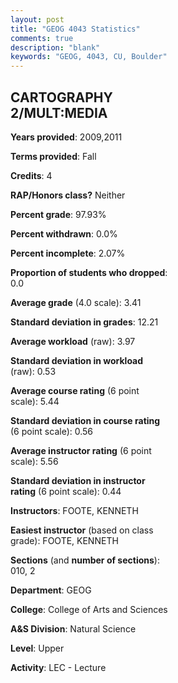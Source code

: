 ```yaml
---
layout: post
title: "GEOG 4043 Statistics"
comments: true
description: "blank"
keywords: "GEOG, 4043, CU, Boulder"
--- 
```

<head>
<script src="https://ajax.googleapis.com/ajax/libs/jquery/2.1.3/jquery.min.js"></script>
<script src="https://dl.dropboxusercontent.com/s/pc42nxpaw1ea4o9/highcharts.js?dl=0"></script>
<!-- <script src="../assets/js/highcharts.js"></script> -->
<style type="text/css">@font-face {
	font-family: "Bebas Neue";
	src: url(https://www.filehosting.org/file/details/544349/BebasNeue%20Regular.otf) format("opentype");
	}
	h1.Bebas { 
		font-family: "Bebas Neue", Verdana, Tahoma;
	}
</style>
</head>
<body>
	<div id="container" style="float: right; width: 45%; height: 88%; margin-left: 2.5%; margin-right: 2.5%;"></div>
	<script language="JavaScript">
		$(document).ready(function() {
		var chart = {type: 'column'};
		var title = {text: 'Grade Distribution'};
		var xAxis = {categories: ['A','B','C','D','F'],crosshair: true};
		var yAxis = {min: 0,title: {text: 'Percentage'}};
		var tooltip = {headerFormat: '<center><b><span style="font-size:20px">{point.key}</span></b></center>',
		               pointFormat: '<td style="padding:0"><b>{point.y:.1f}%</b></td>',
		               footerFormat: '</table>',shared: true,useHTML: true};
		var plotOptions = {column: {pointPadding: 0.0,borderWidth: 0}};  
		var credits = {enabled: false};var series= [{name: 'Percent',data: [64.1,25.64,7.69,0.0,2.56,]}];
		var json = {};
		json.chart = chart;
		json.title = title;
		json.tooltip = tooltip;
		json.xAxis = xAxis;
		json.yAxis = yAxis;  
		json.series = series;
		json.plotOptions = plotOptions;  
		json.credits = credits;
		$('#container').highcharts(json);
	});
	</script>
</body>
			   
## CARTOGRAPHY 2/MULT:MEDIA

**Years provided**: 2009,2011

**Terms provided**: Fall

**Credits**: 4

**RAP/Honors class?** Neither

**Percent grade**: 97.93%

**Percent withdrawn**: 0.0%

**Percent incomplete**: 2.07%

**Proportion of students who dropped**: 0.0

**Average grade** (4.0 scale): 3.41

**Standard deviation in grades**: 12.21

**Average workload** (raw): 3.97

**Standard deviation in workload** (raw): 0.53

**Average course rating** (6 point scale): 5.44

**Standard deviation in course rating** (6 point scale): 0.56

**Average instructor rating** (6 point scale): 5.56

**Standard deviation in instructor rating** (6 point scale): 0.44

**Instructors**: FOOTE, KENNETH

**Easiest instructor** (based on class grade): FOOTE, KENNETH

**Sections** (and **number of sections**): 010, 2

**Department**: GEOG

**College**: College of Arts and Sciences

**A&S Division**: Natural Science

**Level**: Upper

**Activity**: LEC - Lecture